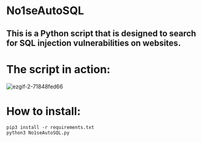 # No1seAutoSQL
## This is a Python script that is designed to search for SQL injection vulnerabilities on websites.

# The script in action: 

![ezgif-2-71848fed66](https://user-images.githubusercontent.com/98566890/235503637-21435a1c-e2ad-4c0c-a200-8e082f8092da.gif)


# How to install:

```
pip3 install -r requirements.txt
python3 No1seAutoSQL.py
```
